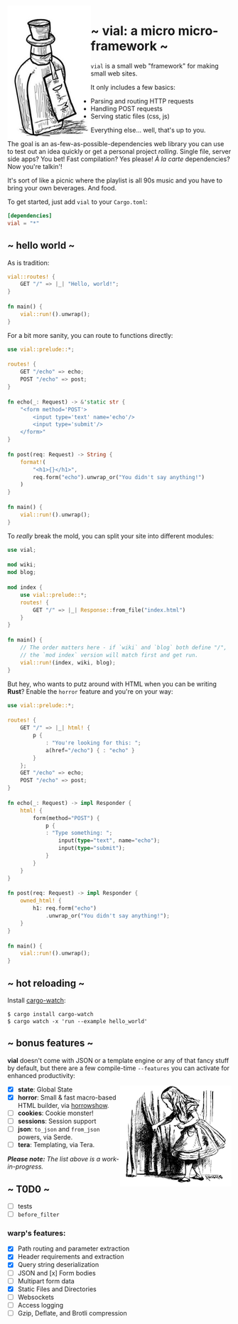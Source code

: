 <img src="./img/drink-me.jpeg" alt="Drink Me." align="left" height="300" />

# ~ vial: a micro micro-framework ~

`vial` is a small web "framework" for making small web sites.

It only includes a few basics:

- Parsing and routing HTTP requests
- Handling POST requests
- Serving static files (css, js)

Everything else... well, that's up to you.

The goal is an as-few-as-possible-dependencies web library you can
use to test out an idea quickly or get a personal project _rolling_.
Single file, server side apps? You bet! Fast compilation? Yes please!
_À la carte_ dependencies? Now you're talkin'!

It's sort of like a picnic where the playlist is all 90s music and you
have to bring your own beverages. And food.

To get started, just add `vial` to your `Cargo.toml`:

```toml
[dependencies]
vial = "*"
```

## ~ hello world ~

As is tradition:

```rust
vial::routes! {
    GET "/" => |_| "Hello, world!";
}

fn main() {
    vial::run!().unwrap();
}
```

For a bit more sanity, you can route to functions directly:

```rust
use vial::prelude::*;

routes! {
    GET "/echo" => echo;
    POST "/echo" => post;
}

fn echo(_: Request) -> &'static str {
    "<form method='POST'>
        <input type='text' name='echo'/>
        <input type='submit'/>
    </form>"
}

fn post(req: Request) -> String {
    format!(
        "<h1>{}</h1>",
        req.form("echo").unwrap_or("You didn't say anything!")
    )
}

fn main() {
    vial::run!().unwrap();
}
```

To _really_ break the mold, you can split your site into different
modules:

```rust
use vial;

mod wiki;
mod blog;

mod index {
    use vial::prelude::*;
    routes! {
        GET "/" => |_| Response::from_file("index.html")
    }
}

fn main() {
    // The order matters here - if `wiki` and `blog` both define "/",
    // the `mod index` version will match first and get run.
    vial::run!(index, wiki, blog);
}
```

But hey, who wants to putz around with HTML when you can be writing
**Rust**? Enable the `horror` feature and you're on your way:

```rust
use vial::prelude::*;

routes! {
    GET "/" => |_| html! {
        p {
            : "You're looking for this: ";
            a(href="/echo") { : "echo" }
        }
    };
    GET "/echo" => echo;
    POST "/echo" => post;
}

fn echo(_: Request) -> impl Responder {
    html! {
        form(method="POST") {
            p {
            : "Type something: ";
                input(type="text", name="echo");
                input(type="submit");
            }
        }
    }
}

fn post(req: Request) -> impl Responder {
    owned_html! {
        h1: req.form("echo")
            .unwrap_or("You didn't say anything!");
    }
}

fn main() {
    vial::run!().unwrap();
}
```

## ~ hot reloading ~

Install [cargo-watch]:

    $ cargo install cargo-watch
    $ cargo watch -x 'run --example hello_world'

## ~ bonus features ~

**vial** doesn't come with JSON or a template engine or any of that
fancy stuff by default, but there are a few compile-time `--features`
you can activate for enhanced productivity:

<img src="./img/alice.jpeg" alt="Alice" align="right" width="250" />

- [x] **state**: Global State
- [x] **horror**: Small & fast macro-based HTML builder, via [horrowshow].
- [ ] **cookies**: Cookie monster!
- [ ] **sessions**: Session support
- [ ] **json**: `to_json` and `from_json` powers, via Serde.
- [ ] **tera**: Templating, via Tera.

_**Please note:** The list above is a work-in-progress._

## ~ T0D0 ~

- [ ] tests
- [ ] `before_filter`

### warp's features:

- [x] Path routing and parameter extraction
- [x] Header requirements and extraction
- [x] Query string deserialization
- [ ] JSON and [x] Form bodies
- [ ] Multipart form data
- [x] Static Files and Directories
- [ ] Websockets
- [ ] Access logging
- [ ] Gzip, Deflate, and Brotli compression

[cargo-watch]: https://crates.io/crates/cargo-watch
[horrowshow]: https://github.com/Stebalien/horrorshow-rs
[hatter]: https://github.com/xvxx/hatter

